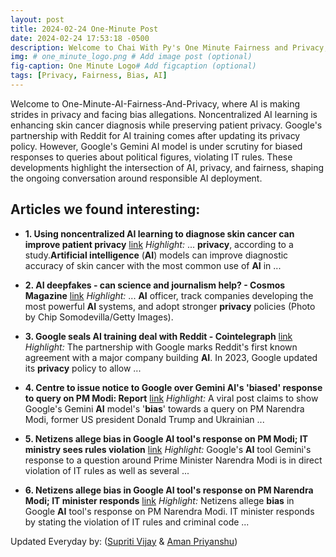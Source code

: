 ```yaml
---
layout: post
title: 2024-02-24 One-Minute Post
date: 2024-02-24 17:53:18 -0500
description: Welcome to Chai With Py's One Minute Fairness and Privacy, which aims to provide you the current happenings in the world of Fairness, Privacy, and AI.
img: # one_minute_logo.png # Add image post (optional)
fig-caption: One Minute Logo# Add figcaption (optional)
tags: [Privacy, Fairness, Bias, AI]
---
```


Welcome to One-Minute-AI-Fairness-And-Privacy, where AI is making strides in privacy and facing bias allegations. Noncentralized AI learning is enhancing skin cancer diagnosis while preserving patient privacy. Google's partnership with Reddit for AI training comes after updating its privacy policy. However, Google's Gemini AI model is under scrutiny for biased responses to queries about political figures, violating IT rules. These developments highlight the intersection of AI, privacy, and fairness, shaping the ongoing conversation around responsible AI deployment.

## Articles we found interesting:

- **1. Using noncentralized <b>AI</b> learning to diagnose skin cancer can improve patient <b>privacy</b>** [link](https://www.healio.com/news/dermatology/20240223/using-noncentralized-ai-learning-to-diagnose-skin-cancer-can-improve-patient-privacy)
_Highlight:_ ... <b>privacy</b>, according to a study.<b>Artificial intelligence</b> (<b>AI</b>) models can improve diagnostic accuracy of skin cancer with the most common use of <b>AI</b> in&nbsp;...

- **2. <b>AI</b> deepfakes - can science and journalism help? - Cosmos Magazine** [link](https://cosmosmagazine.com/technology/ai/ai-deepfakes-can-science-and-journalism-help/)
_Highlight:_ ... <b>AI</b> officer, track companies developing the most powerful <b>AI</b> systems, and adopt stronger <b>privacy</b> policies (Photo by Chip Somodevilla/Getty Images).

- **3. Google seals <b>AI</b> training deal with Reddit - Cointelegraph** [link](https://cointelegraph.com/news/google-seals-ai-training-deal-with-reddit)
_Highlight:_ The partnership with Google marks Reddit&#39;s first known agreement with a major company building <b>AI</b>. In 2023, Google updated its <b>privacy</b> policy to allow&nbsp;...

- **4. Centre to issue notice to Google over Gemini <b>AI&#39;s</b> &#39;<b>biased</b>&#39; response to query on PM Modi: Report** [link](https://www.livemint.com/news/india/centre-to-issue-notice-to-google-over-gemini-ai-response-to-query-on-pm-modi-report-11708698356654.html)
_Highlight:_ A viral post claims to show Google&#39;s Gemini <b>AI</b> model&#39;s &#39;<b>bias</b>&#39; towards a query on PM Narendra Modi, former US president Donald Trump and Ukrainian&nbsp;...

- **5. Netizens allege <b>bias</b> in Google <b>AI</b> tool&#39;s response on PM Modi; IT ministry sees rules violation** [link](https://connectgujarat.com/technology/netizens-allege-bias-in-google-ai-tools-response-on-pm-modi-it-ministry-sees-rules-violation-1522105)
_Highlight:_ Google&#39;s <b>AI</b> tool Gemini&#39;s response to a question around Prime Minister Narendra Modi is in direct violation of IT rules as well as several&nbsp;...

- **6. Netizens allege <b>bias</b> in Google <b>AI</b> tool&#39;s response on PM Narendra Modi; IT minister responds** [link](https://timesofindia.indiatimes.com/gadgets-news/netizens-allege-bias-in-google-ai-tools-response-on-pm-narendra-modi-it-minister-responds/articleshow/107939810.cms)
_Highlight:_ Netizens allege <b>bias</b> in Google <b>AI</b> tool&#39;s response on PM Narendra Modi. IT minister responds by stating the violation of IT rules and criminal code&nbsp;...


Updated Everyday by: (<a href="https://supritivijay.github.io/">Supriti Vijay</a> & <a href="https://amanpriyanshu.github.io/">Aman Priyanshu</a>)

